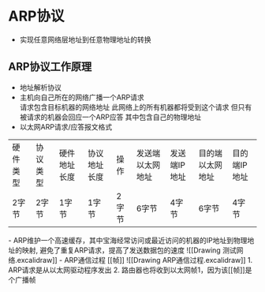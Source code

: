 # ARP协议

- 实现任意网络层地址到任意物理地址的转换

## ARP协议工作原理

- 地址解析协议
- 主机向自己所在的网络广播一个ARP请求  
   请求包含目标机器的网络地址
   此网络上的所有机器都将受到这个请求
   但只有被请求的机器会回应一个ARP应答
   其中包含自己的物理地址
- 以太网ARP请求/应答报文格式 
<table>
    <tr>
        <td>硬件类型</td>
        <td>协议类型</td>
        <td>硬件地址长度</td>
        <td>协议地址长度</td>
        <td>操作</td>
        <td>发送端以太网地址</td>
        <td>发送端IP地址</td>
        <td>目的端以太网地址</td>
        <td>目的端IP地址</td>
    </tr>
    <tr>
        <td>2字节</td>
        <td>2字节</td>
        <td>1字节</td>
        <td>1字节</td>
        <td>2字节</td>
        <td>6字节</td>
        <td>4字节</td>
        <td>6字节</td>
        <td>4字节</td>
    </tr>
</table>
- ARP维护一个高速缓存，其中宝海经常访问或最近访问的机器的IP地址到物理地址的映射, 避免了重复ARP请求，提高了发送数据包的速度
![[Drawing 测试网络.excalidraw]]
- ARP通信过程
  [[帧]]
![[Drawing ARP通信过程.excalidraw]]
  1. ARP请求是从以太网驱动程序发出
  2. 路由器也将收到以太网帧1，因为该[[帧]]是个广播帧